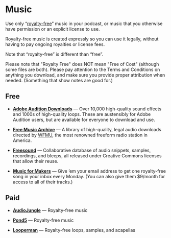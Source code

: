 # Music

Use only “[royalty-free](https://en.wikipedia.org/wiki/Production_music)” music in your podcast, or music that you otherwise have permission or an explicit license to use.

Royalty-free music is created expressly so you can use it legally, without having to pay ongoing royalties or license fees.

Note that “royalty-free” is different than “free”.

Please note that "Royalty Free" does NOT mean "Free of Cost" (although some files are both). Please pay attention to the Terms and Conditions on anything you download, and make sure you provide proper attribution when needed. (Something that show notes are good for.)

## Free

* **[Adobe Audition Downloads](http://offers.adobe.com/en/na/audition/offers/audition_dlc.html)** — Over 10,000 high-quality sound effects and 1000s of high-quality loops. These are austensibly for Adobe Audition users, but are available for everyone to download and use.

* **[Free Music Archive](http://freemusicarchive.org/)** — A library of high-quality, legal audio downloads directed by [WFMU](https://wfmu.org/), the most renowned freeform radio station in America.

* **[Freesound](http://freesound.org/)** — Collaborative database of audio snippets, samples, recordings, and bleeps, all released under Creative Commons licenses that allow their reuse.

* **[Music for Makers](https://musicformakers.com/)** — Give ’em your email address to get one royalty-free song in your inbox every Monday. (You can also give them $9/month for access to all of their tracks.)

## Paid

* **[AudioJungle](http://audiojungle.net/)** — Royalty-free music

* **[Pond5](http://www.pond5.com/)** — Royalty-free music

* **[Looperman](http://www.looperman.com/)** — Royalty-free loops, samples, and acapellas

